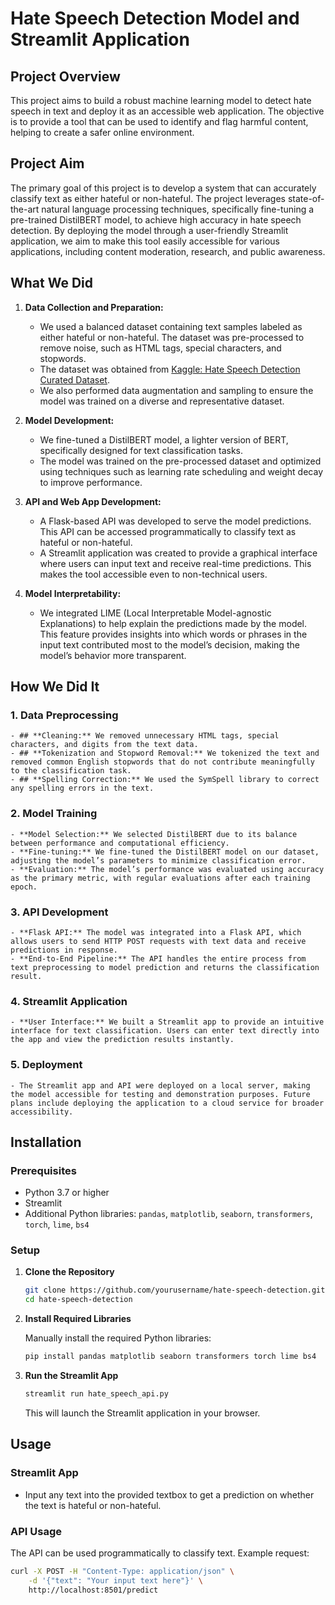 # Hate Speech Detection Model and Streamlit Application

## Project Overview

This project aims to build a robust machine learning model to detect hate speech in text and deploy it as an accessible web application. The objective is to provide a tool that can be used to identify and flag harmful content, helping to create a safer online environment.

## Project Aim

The primary goal of this project is to develop a system that can accurately classify text as either hateful or non-hateful. The project leverages state-of-the-art natural language processing techniques, specifically fine-tuning a pre-trained DistilBERT model, to achieve high accuracy in hate speech detection. By deploying the model through a user-friendly Streamlit application, we aim to make this tool easily accessible for various applications, including content moderation, research, and public awareness.

## What We Did

1. **Data Collection and Preparation:**
    - We used a balanced dataset containing text samples labeled as either hateful or non-hateful. The dataset was pre-processed to remove noise, such as HTML tags, special characters, and stopwords.
    - The dataset was obtained from [Kaggle: Hate Speech Detection Curated Dataset](https://www.kaggle.com/datasets/waalbannyantudre/hate-speech-detection-curated-dataset/data?select=HateSpeechDatasetBalanced.csv).
    - We also performed data augmentation and sampling to ensure the model was trained on a diverse and representative dataset.

2. **Model Development:**
    - We fine-tuned a DistilBERT model, a lighter version of BERT, specifically designed for text classification tasks.
    - The model was trained on the pre-processed dataset and optimized using techniques such as learning rate scheduling and weight decay to improve performance.

3. **API and Web App Development:**
    - A Flask-based API was developed to serve the model predictions. This API can be accessed programmatically to classify text as hateful or non-hateful.
    - A Streamlit application was created to provide a graphical interface where users can input text and receive real-time predictions. This makes the tool accessible even to non-technical users.

4. **Model Interpretability:**
    - We integrated LIME (Local Interpretable Model-agnostic Explanations) to help explain the predictions made by the model. This feature provides insights into which words or phrases in the input text contributed most to the model’s decision, making the model’s behavior more transparent.

## How We Did It

### 1. **Data Preprocessing**
    - ## **Cleaning:** We removed unnecessary HTML tags, special characters, and digits from the text data.
    - ## **Tokenization and Stopword Removal:** We tokenized the text and removed common English stopwords that do not contribute meaningfully to the classification task.
    - ## **Spelling Correction:** We used the SymSpell library to correct any spelling errors in the text.

### 2. **Model Training**
    - **Model Selection:** We selected DistilBERT due to its balance between performance and computational efficiency.
    - **Fine-tuning:** We fine-tuned the DistilBERT model on our dataset, adjusting the model’s parameters to minimize classification error.
    - **Evaluation:** The model’s performance was evaluated using accuracy as the primary metric, with regular evaluations after each training epoch.

### 3. **API Development**
    - **Flask API:** The model was integrated into a Flask API, which allows users to send HTTP POST requests with text data and receive predictions in response.
    - **End-to-End Pipeline:** The API handles the entire process from text preprocessing to model prediction and returns the classification result.

### 4. **Streamlit Application**
    - **User Interface:** We built a Streamlit app to provide an intuitive interface for text classification. Users can enter text directly into the app and view the prediction results instantly.
    

### 5. **Deployment**
    - The Streamlit app and API were deployed on a local server, making the model accessible for testing and demonstration purposes. Future plans include deploying the application to a cloud service for broader accessibility.

## Installation

### Prerequisites

- Python 3.7 or higher
- Streamlit
- Additional Python libraries: `pandas`, `matplotlib`, `seaborn`, `transformers`, `torch`, `lime`, `bs4`

### Setup

1. **Clone the Repository**

    ```bash
    git clone https://github.com/yourusername/hate-speech-detection.git
    cd hate-speech-detection
    ```

2. **Install Required Libraries**

    Manually install the required Python libraries:

    ```bash
    pip install pandas matplotlib seaborn transformers torch lime bs4
    ```

3. **Run the Streamlit App**

    ```bash
    streamlit run hate_speech_api.py
    ```

    This will launch the Streamlit application in your browser.

## Usage

### Streamlit App

- Input any text into the provided textbox to get a prediction on whether the text is hateful or non-hateful.

### API Usage

The API can be used programmatically to classify text. Example request:

```bash
curl -X POST -H "Content-Type: application/json" \
    -d '{"text": "Your input text here"}' \
    http://localhost:8501/predict
